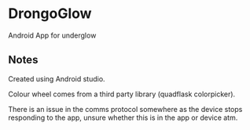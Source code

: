 # DrongoGlow
Android App for underglow

## Notes
Created using Android studio.

Colour wheel comes from a third party library (quadflask colorpicker).

There is an issue in the comms protocol somewhere as the device stops responding to the app, unsure whether this is in the app or device atm.
